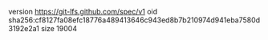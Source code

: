 version https://git-lfs.github.com/spec/v1
oid sha256:cf8127fa08efc18776a489413646c943ed8b7b210974d941eba7580d3192e2a1
size 19004
